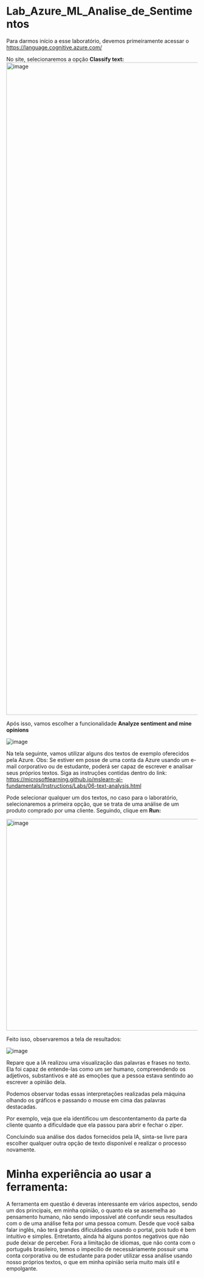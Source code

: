 # Lab_Azure_ML_Analise_de_Sentimentos

Para darmos início a esse laboratório, devemos primeiramente acessar o https://language.cognitive.azure.com/

No site, selecionaremos a opção <strong> Classify text: </strong>
<img width="1718" alt="image" src="https://github.com/user-attachments/assets/7a6e8abd-4166-4c12-bddb-66614385f44b" />


Após isso, vamos escolher a funcionalidade <strong> Analyze sentiment and mine opinions </strong>

![image](https://github.com/user-attachments/assets/105fcaa0-c7ee-4408-b193-a37fd73d7467)


Na tela seguinte, vamos utilizar alguns dos textos de exemplo oferecidos pela Azure. Obs: Se estiver em posse de uma conta da Azure usando um e-mail corporativo ou de estudante, poderá ser capaz de escrever e analisar seus próprios textos. Siga as instruções contidas dentro do link: https://microsoftlearning.github.io/mslearn-ai-fundamentals/Instructions/Labs/06-text-analysis.html

Pode selecionar qualquer um dos textos, no caso para o laboratório, selecionaremos a primeira opção, que se trata de uma análise de um produto comprado por uma cliente. Seguindo, clique em <strong> Run: </strong> 



<img width="557" alt="image" src="https://github.com/user-attachments/assets/57ec66d0-9c92-4338-b95f-4e691f73513e" />

Feito isso, observaremos a tela de resultados:

![image](https://github.com/user-attachments/assets/364fcd88-3e0e-410f-a0c7-355797efbb10)

Repare que a IA realizou uma visualização das palavras e frases no texto. Ela foi capaz de entende-las como um ser humano, compreendendo os adjetivos, substantivos e até as emoções que a pessoa estava sentindo ao escrever a opinião dela. 

Podemos observar todas essas interpretações realizadas pela máquina olhando os gráficos e passando o mouse em cima das palavras destacadas.

Por exemplo, veja que ela identificou um descontentamento da parte da cliente quanto a dificuldade que ela passou para abrir e fechar o zíper.

Concluindo sua análise dos dados fornecidos pela IA, sinta-se livre para escolher qualquer outra opção de texto disponível e realizar o processo novamente. 

# Minha experiência ao usar a ferramenta:

A ferramenta em questão é deveras interessante em vários aspectos, sendo um dos principais, em minha opinião, o quanto ela se assemelha ao pensamento humano, não sendo impossível até confundir seus resultados com o de uma análise feita por uma pessoa comum. Desde que você saiba falar inglês, não terá grandes dificuldades usando o portal, pois tudo é bem intuitivo e simples. Entretanto, ainda há alguns pontos negativos que não pude deixar de perceber. Fora a limitação de idiomas, que não conta com o português brasileiro, temos o impecílio de necessáriamente possuir uma conta corporativa ou de estudante para poder utilizar essa análise usando nosso próprios textos, o que em minha opinião seria muito mais útil e empolgante. 
